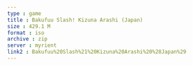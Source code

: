 ```yaml
---
type : game
title : Bakufuu Slash! Kizuna Arashi (Japan)
size : 429.1 M
format : iso
archive : zip
server : myrient
link2 : Bakufuu%20Slash%21%20Kizuna%20Arashi%20%28Japan%29
---
```

